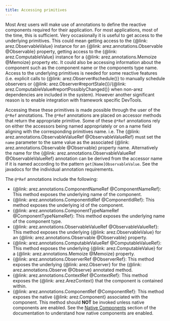 ```yaml
---
title: Accessing primitives
---
```


Most Arez users will make use of annotations to define the reactive components required for their application.
For most applications, most of the time, this is sufficient. Very occasionally it is useful to get access to the
underlying primitives. This could mean getting access to the {@link: arez.ObservableValue} instance for
an {@link: arez.annotations.Observable @Observable} property, getting access to the {@link: arez.ComputableValue} instance for a
{@link: arez.annotations.Memoize @Memoize} property etc. It could also be accessing information about the component such
as the component name or the components type name. Access to the underlying primitives is needed for some reactive
features (i.e. explicit calls to {@link: arez.Observer#schedule()} to manually schedule
observers or {@link: arez.Observer#reportStale()}/{@link: arez.ComputableValue#reportPossiblyChanged()}
when non-arez dependencies are included in the system). However another significant reason is to enable integration
with framework specific DevTools.

Accessing these these primitives is made possible through the user of the `@*Ref` annotations. The `@*Ref`
annotations are placed on accessor methods that return the appropriate primitive. Some of these `@*Ref` annotations
rely on either the accessors being named appropriately or on a name field aligning with the corresponding
primitives name. i.e. The {@link: arez.annotations.ObservableValueRef @ObservableValueRef} must set the `name` parameter to the same value as
the associated {@link: arez.annotations.Observable @Observable} property name. Alternatively the name for the
{@link: arez.annotations.ObservableValueRef @ObservableValueRef} annotation can be derived from the accessor name if it is named according to
the pattern `get[Name]ObservableValue`. See the javadocs for the individual annotation requirements.

The `@*Ref` annotations include the following:

* {@link: arez.annotations.ComponentNameRef @ComponentNameRef}: This method exposes the underlying name of the component.
* {@link: arez.annotations.ComponentIdRef @ComponentIdRef}: This method exposes the underlying id of the component.
* {@link: arez.annotations.ComponentTypeNameRef @ComponentTypeNameRef}: This method exposes the underlying name of the component type.
* {@link: arez.annotations.ObservableValueRef @ObservableValueRef}: This method exposes the underlying {@link: arez.ObservableValue} for an {@link: arez.annotations.Observable @Observable} property.
* {@link: arez.annotations.ComputableValueRef @ComputableValueRef}: This method exposes the underlying {@link: arez.ComputableValue} for a {@link: arez.annotations.Memoize @Memoize} property.
* {@link: arez.annotations.ObserverRef @ObserverRef}: This method exposes the underlying {@link: arez.Observer} for the {@link: arez.annotations.Observe @Observe} annotated method.
* {@link: arez.annotations.ContextRef @ContextRef}: This method exposes the {@link: arez.ArezContext} that the component is contained within.
* {@link: arez.annotations.ComponentRef @ComponentRef}: This method exposes the native {@link: arez.Component}
  associated with the component. This method should **NOT** be invoked unless native components are enabled. See
  the [Native Components](native_components.md) section of the documentation to understand how native components are enabled.
